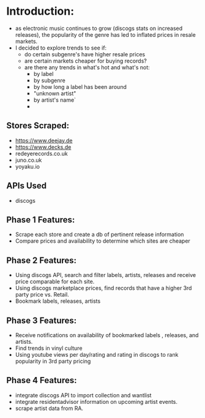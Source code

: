 # Introduction:
* as electronic music continues to grow (discogs stats on increased releases), the popularity of the genre has led to inflated prices in resale markets.
* I decided to explore trends to see if:
    * do certain subgenre's have higher resale prices
    * are certain markets cheaper for buying records?
    * are there any trends in what's hot and what's not:
        * by label
        * by subgenre
        * by how long a label has been around
        * "unknown artist"
        * by artist's name`
        *

## Stores Scraped:
* https://www.deejay.de
* https://www.decks.de
* redeyerecords.co.uk
* juno.co.uk
* yoyaku.io

## APIs Used
* discogs

## Phase 1 Features:
* Scrape each store and create a db of pertinent release information
* Compare prices and availability to determine which sites are cheaper

## Phase 2 Features:
* Using discogs API, search and filter labels, artists, releases and receive price comparable for each site.
* Using discogs marketplace prices, find records that have a higher 3rd party price vs. Retail.
* Bookmark labels, releases, artists

## Phase 3 Features:
* Receive notifications on availability of bookmarked labels , releases, and artists.
* Find trends in vinyl culture
* Using youtube views per day/rating and rating in discogs to rank popularity in 3rd party pricing

## Phase 4 Features:
* integrate discogs API to import collection and wantlist
* integrate residentadvisor information on upcoming artist events.
* scrape artist data from RA.
